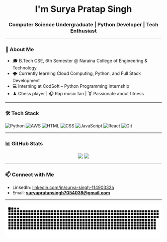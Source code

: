 <h1 align="center">I'm Surya Pratap Singh</h1>
<h3 align="center">Computer Science Undergraduate | Python Developer | Tech Enthusiast</h3>

---

### 📌 About Me
- 🎓 B.Tech CSE, 6th Semester @ Naraina College of Engineering & Technology
- 🌩️ Currently learning Cloud Computing, Python, and Full Stack Development
- 💻 Interning at CodSoft – Python Programming Internship
- ♟️ Chess player | 🎧 Rap music fan | 🏋️ Passionate about fitness

---

### 🛠️ Tech Stack
![Python](https://img.shields.io/badge/-Python-3776AB?style=flat-square&logo=python&logoColor=white)
![AWS](https://img.shields.io/badge/-AWS-FF9900?style=flat-square&logo=amazonaws&logoColor=white)
![HTML](https://img.shields.io/badge/-HTML5-E34F26?style=flat-square&logo=html5)
![CSS](https://img.shields.io/badge/-CSS3-1572B6?style=flat-square&logo=css3)
![JavaScript](https://img.shields.io/badge/-JavaScript-F7DF1E?style=flat-square&logo=javascript&logoColor=black)
![React](https://img.shields.io/badge/-React-20232A?style=flat-square&logo=react)
![Git](https://img.shields.io/badge/-Git-F05032?style=flat-square&logo=git&logoColor=white)

---

### 📊 GitHub Stats
<p align="center">
  <img width="48%" src="https://github-readme-stats.vercel.app/api?username=FAKE-SURYA&show_icons=true&theme=tokyonight" />
  <img width="48%" src="https://github-readme-streak-stats.herokuapp.com/?user=FAKE-SURYA&theme=tokyonight" />
</p>

---

### 📫 Connect with Me
- LinkedIn: [linkedin.com/in/surya-singh-11490332a](https://www.linkedin.com/in/surya-singh-11490332a)
- Email: **suryapratapsingh7054039@gmail.com**

---
![snake gif](https://github.com/FAKE-SURYA/FAKE-SURYA/blob/output/github-snake-dark.svg)



